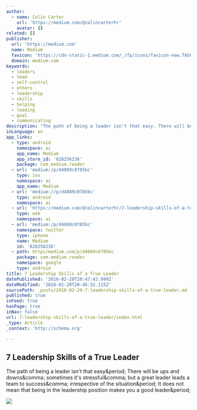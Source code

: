 ```yaml
---
author:
  - name: Colin Carter
    url: 'https://medium.com/@colincarterhr'
    avatar: {}
related: []
publisher:
  url: 'https://medium.com'
  name: Medium
  favicon: 'https://cdn-static-1.medium.com/_/fp/icons/favicon-new.TAS6uQ-Y7kcKgi0xjcYHXw.ico'
  domain: medium.com
keywords:
  - leaders
  - team
  - self-control
  - others
  - leadership
  - skills
  - helping
  - leading
  - goal
  - communicating
description: "The path of being a leader isn't that easy. There will be ups and downs, sometimes it's stressful, but a great leader leads a team to success, irrespective of the situation. It does not mean that being in the leadership position makes you a good leader."
inLanguage: en
app_links:
  - type: android
    namespace: ai
    app_name: Medium
    app_store_id: '828256236'
    package: com.medium.reader
  - url: 'medium:/p/d4089c0785bc'
    type: ios
    namespace: ai
    app_name: Medium
  - url: 'medium://p/d4089c0785bc'
    type: android
    namespace: ai
  - url: 'https://medium.com/@colincarterhr/7-leadership-skills-of-a-true-leader-d4089c0785bc'
    type: web
    namespace: ai
  - url: 'medium:/p/d4089c0785bc'
    namespace: twitter
    type: iphone
    name: Medium
    id: '828256236'
  - path: https/medium.com/p/d4089c0785bc
    package: com.medium.reader
    namespace: google
    type: android
title: 7 Leadership Skills of a True Leader
datePublished: '2016-02-20T20:47:42.999Z'
dateModified: '2016-02-20T20:46:32.115Z'
sourcePath: _posts/2016-02-20-7-leadership-skills-of-a-true-leader.md
published: true
inFeed: true
hasPage: true
inNav: false
url: 7-leadership-skills-of-a-true-leader/index.html
_type: Article
_context: 'http://schema.org'

---
```

<article style=""><h1>7 Leadership Skills of a True Leader</h1><p>The path of being a leader isn't that easy&amp;period; There will be ups and downs&amp;comma; sometimes it's stressful&amp;comma; but a great leader leads a team to success&amp;comma; irrespective of the situation&amp;period; It does not mean that being in the leadership position makes you a good leader&amp;period;</p><img src="https://cdn-images-1.medium.com/max/800/1*02pkVPxGi_WhiE02C50nPA.jpeg" /></article>